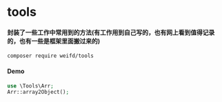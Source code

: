 # tools
#### 封装了一些工作中常用到的方法(有工作用到自己写的，也有网上看到值得记录的，也有一些是框架里面搬过来的)

```
composer require weifd/tools 
```



#### Demo

```php
use \Tools\Arr;
Arr::array2Object();
```

